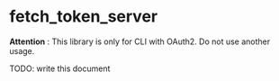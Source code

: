 fetch_token_server
==================

**Attention** : This library is only for CLI with OAuth2. Do not use another usage.

TODO: write this document
